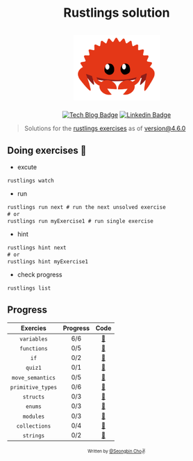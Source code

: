 <h1 align="center">
  <div>Rustlings solution</div><br>
  <img src="logo.png" alt="rust" width="200">
</h1>

<div align="center">

[![Tech Blog Badge](http://img.shields.io/badge/-Tech%20blog-000000?style=flat-square&logo=github&link=https://chobobdev.github.io/blog)](https://chobobdev.github.io/blog) [![Linkedin Badge](https://img.shields.io/badge/-LinkedIn-blue?style=flat-square&logo=Linkedin&logoColor=white&link=https://www.linkedin.com/in/seongbin-cho-120641170/)](https://www.linkedin.com/in/seongbin-cho-120641170/)

</div>

> Solutions for the [rustlings exercises](https://github.com/rust-lang/rustlings) as of version@4.6.0

## Doing exercises 🏃

- excute

```shell
rustlings watch
```

- run

```shell
rustlings run next # run the next unsolved exercise
# or
rustlings run myExercise1 # run single exercise
```

- hint

```shell
rustlings hint next
# or
rustlings hint myExercise1
```

- check progress

```shell
rustlings list
```

## Progress

| Exercies          | Progress  | Code                                                                                          |
| :---------------: | :-------: | :-------------------------------------------------------------------------------------------: |
| `variables`       | 6/6       | [:link:](https://github.com/chobobdev/Rustling-Solution/tree/master/exercises/variables)       |
| `functions`       | 0/5       | [:link:](https://github.com/chobobdev/rustlings-solution/tree/master/exercises/functions)       |
| `if`              | 0/2       | [:link:](https://github.com/chobobdev/rustlings-solution/tree/master/exercises/if)              |
| `quiz1`           | 0/1       | [:link:](https://github.com/chobobdev/rustlings-solution/tree/master/exercises/quiz1.rs)        |
| `move_semantics`  | 0/5       | [:link:](https://github.com/chobobdev/rustlings-solution/tree/master/exercises/move_semantics)  |
| `primitive_types` | 0/6       | [:link:](https://github.com/chobobdev/rustlings-solution/tree/master/exercises/primitive_types) |
| `structs`         | 0/3       | [:link:](https://github.com/chobobdev/rustlings-solution/tree/master/exercises/structs)         |
| `enums`           | 0/3       | [:link:](https://github.com/chobobdev/rustlings-solution/tree/master/exercises/enums)           |
| `modules`         | 0/3       | [:link:](https://github.com/chobobdev/rustlings-solution/tree/master/exercises/modules)         |
| `collections`     | 0/4       | [:link:](https://github.com/chobobdev/rustlings-solution/tree/master/exercises/collections)     |
| `strings`         | 0/2       | [:link:](https://github.com/chobobdev/rustlings-solution/tree/master/exercises/strings)         |

<div align="center">

<sub><sup>Written by <a href="https://github.com/chobobdev">@Seongbin Cho</a></sup></sub><small>✌</small>

</div>